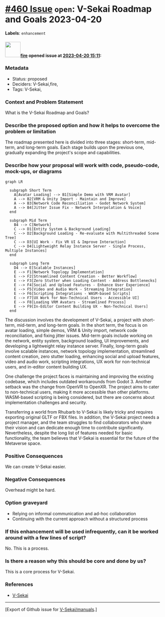 # [\#460 Issue](https://github.com/V-Sekai/manuals/issues/460) `open`: V-Sekai Roadmap and Goals 2023-04-20
**Labels**: `enhancement`


#### <img src="https://avatars.githubusercontent.com/u/32321?u=c2e06a3d2b49a467aa907e54aa259516440267cc&v=4" width="50">[fire](https://github.com/fire) opened issue at [2023-04-20 15:11](https://github.com/V-Sekai/manuals/issues/460):

### Metadata

- Status: proposed <!-- draft | proposed | rejected | accepted | deprecated | superseded by -->
- Deciders: V-Sekai,fire,
- Tags: V-Sekai,


### Context and Problem Statement

What is the V-Sekai Roadmap and Goals?

### Describe the proposed option and how it helps to overcome the problem or limitation

The roadmap presented here is divided into three stages: short-term, mid-term, and long-term goals. Each stage builds upon the previous one, gradually expanding the project's scope and capabilities.

### Describe how your proposal will work with code, pseudo-code, mock-ups, or diagrams

```mermaid
graph LR

  subgraph Short Term
	A[Avatar Loading] --> B1[Simple Demo with VRM Avatar]
	A --> B2[VRM & Unity Import - Maintain and Improve]
	A --> B3[Network Code Reconciliation - Godot Network System]
	A --> B4[Jitter Issue Fix - Network Interpolation & Voice]
  end

  subgraph Mid Term
	B4 --> C[Network]
	C --> D1[Entity System & Background Loading]
	C --> D2[Background Loading - Re-evaluate with Multithreaded Scene Tree]
	C --> D3[UI Work - Fix VR UI & Improve Interaction]
	C --> D4[Lightweight Relay Instance Server - Single Process, Multiple Instances]
  end

  subgraph Long Term
	D4 --> E[Scalable Instances]
	E --> F1[Network Topology Implementation]
	E --> F2[Streamlined Content Creation - Better Workflow]
	E --> F3[Zero Stutter when Loading Content - Address Bottlenecks]
	E --> F4[Social and Upload Features - Enhance User Experience]
	E --> F5[Video and Audio Work - Streaming Integration]
	E --> F6[Scripting Integrations - WASM-based Scripts]
	E --> F7[UX Work for Non-Technical Users - Accessible UI]
	E --> F8[Loading VRM Avatars - Streamlined Process]
	E --> F9[In-Editor Content Building UX - Non-Technical Users]
  end
```

The discussion involves the development of V-Sekai, a project with short-term, mid-term, and long-term goals. In the short term, the focus is on avatar loading, simple demos, VRM & Unity import, network code reconciliation, and fixing jitter issues. Mid-term goals include working on the network, entity system, background loading, UI improvements, and developing a lightweight relay instance server. Finally, long-term goals involve scalable instances, network topology implementation, streamlined content creation, zero stutter loading, enhancing social and upload features, video and audio work, scripting integrations, UX work for non-technical users, and in-editor content building UX.

One challenge the project faces is maintaining and improving the existing codebase, which includes outdated workarounds from Godot 3. Another setback was the change from OpenVR to OpenXR. The project aims to cater to non-technical users, making it more accessible than other platforms. WASM-based scripting is being considered, but there are concerns about implementation challenges and security.

Transferring a world from Rhubarb to V-Sekai is likely tricky and requires exporting original GLTF or FBX files. In addition, the V-Sekai project needs a project manager, and the team struggles to find collaborators who share their vision and can dedicate enough time to contribute significantly. Nevertheless, despite the long list of features needed for basic functionality, the team believes that V-Sekai is essential for the future of the Metaverse space.

### Positive Consequences

We can create V-Sekai easier.

### Negative Consequences

Overhead might be hard.

### Option graveyard

- Relying on informal communication and ad-hoc collaboration
- Continuing with the current approach without a structured process


### If this enhancement will be used infrequently, can it be worked around with a few lines of script?

No. This is a process.

### Is there a reason why this should be core and done by us?

This is a core process for V-Sekai.

### References

- [V-Sekai](https://v-sekai.org/)





-------------------------------------------------------------------------------



[Export of Github issue for [V-Sekai/manuals](https://github.com/V-Sekai/manuals).]
